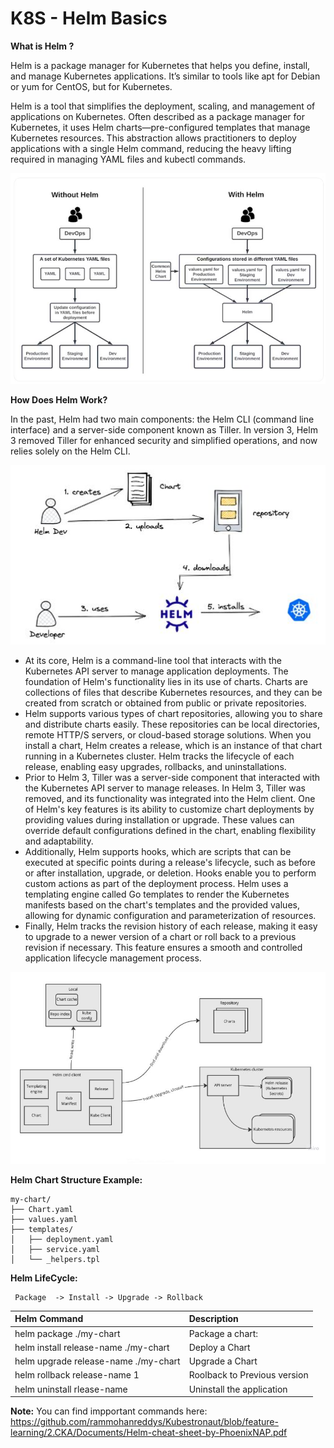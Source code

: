 # K8S - Helm Basics

**What is Helm ?**

Helm is a package manager for Kubernetes that helps you define, install, and manage Kubernetes applications. It’s similar to tools like apt for Debian or yum for CentOS, but for Kubernetes.

Helm is a tool that simplifies the deployment, scaling, and management of applications on Kubernetes. Often described as a package manager for Kubernetes, it uses Helm charts—pre-configured templates that manage Kubernetes resources. 
This abstraction allows practitioners to deploy applications with a single Helm command, reducing the heavy lifting required in managing YAML files and kubectl commands.

<p align="center">
  <img src="images/k8s-125.JPG" alt="Description of my awesome image" width="600">
</p>

**How Does Helm Work?**

In the past, Helm had two main components: the Helm CLI (command line interface) and a server-side component known as Tiller. In version 3, Helm 3 removed Tiller for enhanced security and simplified operations, and now relies solely on the Helm CLI.

<p align="center">
  <img src="images/k8s-126.JPG" alt="Description of my awesome image" width="600">
</p>

* At its core, Helm is a command-line tool that interacts with the Kubernetes API server to manage application deployments. The foundation of Helm's functionality lies in its use of charts. Charts are collections of files that describe Kubernetes resources, and they can be created from scratch or obtained from public or private repositories.
* Helm supports various types of chart repositories, allowing you to share and distribute charts easily. These repositories can be local directories, remote HTTP/S servers, or cloud-based storage solutions. When you install a chart, Helm creates a release, which is an instance of that chart running in a Kubernetes cluster. Helm tracks the lifecycle of each release, enabling easy upgrades, rollbacks, and uninstallations.
* Prior to Helm 3, Tiller was a server-side component that interacted with the Kubernetes API server to manage releases. In Helm 3, Tiller was removed, and its functionality was integrated into the Helm client. One of Helm's key features is its ability to customize chart deployments by providing values during installation or upgrade. These values can override default configurations defined in the chart, enabling flexibility and adaptability.
* Additionally, Helm supports hooks, which are scripts that can be executed at specific points during a release's lifecycle, such as before or after installation, upgrade, or deletion. Hooks enable you to perform custom actions as part of the deployment process. Helm uses a templating engine called Go templates to render the Kubernetes manifests based on the chart's templates and the provided values, allowing for dynamic configuration and parameterization of resources.
* Finally, Helm tracks the revision history of each release, making it easy to upgrade to a newer version of a chart or roll back to a previous revision if necessary. This feature ensures a smooth and controlled application lifecycle management process.

<p align="center">
  <img src="images/k8s-127.JPG" alt="Description of my awesome image" width="600">
</p>

**Helm Chart Structure Example:**
```
my-chart/
├── Chart.yaml
├── values.yaml
├── templates/
│   ├── deployment.yaml
│   ├── service.yaml
│   └── _helpers.tpl
```

**Helm LifeCycle:**

```
 Package  -> Install -> Upgrade -> Rollback 
```

|Helm Command                      | Description |
|:---------------------------------|:------------|
|helm package ./my-chart| Package a chart:|
|helm install release-name ./my-chart| Deploy a Chart|
|helm upgrade release-name ./my-chart| Upgrade a Chart|
|helm rollback release-name 1 | Roolback to Previous version|
|helm uninstall rlease-name   | Uninstall the application|

**Note:** You can find impportant commands here: https://github.com/rammohanreddys/Kubestronaut/blob/feature-learning/2.CKA/Documents/Helm-cheat-sheet-by-PhoenixNAP.pdf
